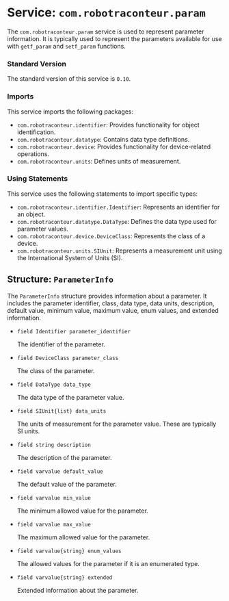 # Service: `com.robotraconteur.param`

The `com.robotraconteur.param` service is used to represent parameter information. It is typically
used to represent the parameters available for use with `getf_param` and `setf_param` functions.

### Standard Version

The standard version of this service is `0.10`.

### Imports

This service imports the following packages:

- `com.robotraconteur.identifier`: Provides functionality for object identification.
- `com.robotraconteur.datatype`: Contains data type definitions.
- `com.robotraconteur.device`: Provides functionality for device-related operations.
- `com.robotraconteur.units`: Defines units of measurement.

### Using Statements

This service uses the following statements to import specific types:

- `com.robotraconteur.identifier.Identifier`: Represents an identifier for an object.
- `com.robotraconteur.datatype.DataType`: Defines the data type used for parameter values.
- `com.robotraconteur.device.DeviceClass`: Represents the class of a device.
- `com.robotraconteur.units.SIUnit`: Represents a measurement unit using the International System of Units (SI).

## Structure: `ParameterInfo`

The `ParameterInfo` structure provides information about a parameter. It includes the parameter identifier, class, data type, data units, description, default value, minimum value, maximum value, enum values, and extended information.

- `field Identifier parameter_identifier`

    The identifier of the parameter.

- `field DeviceClass parameter_class`

    The class of the parameter.

- `field DataType data_type`

    The data type of the parameter value.

- `field SIUnit{list} data_units`

    The units of measurement for the parameter value. These are typically SI units.

- `field string description`

    The description of the parameter.

- `field varvalue default_value`

    The default value of the parameter.

- `field varvalue min_value`

    The minimum allowed value for the parameter.

- `field varvalue max_value`

    The maximum allowed value for the parameter.

- `field varvalue{string} enum_values`

    The allowed values for the parameter if it is an enumerated type.

- `field varvalue{string} extended`

    Extended information about the parameter.
